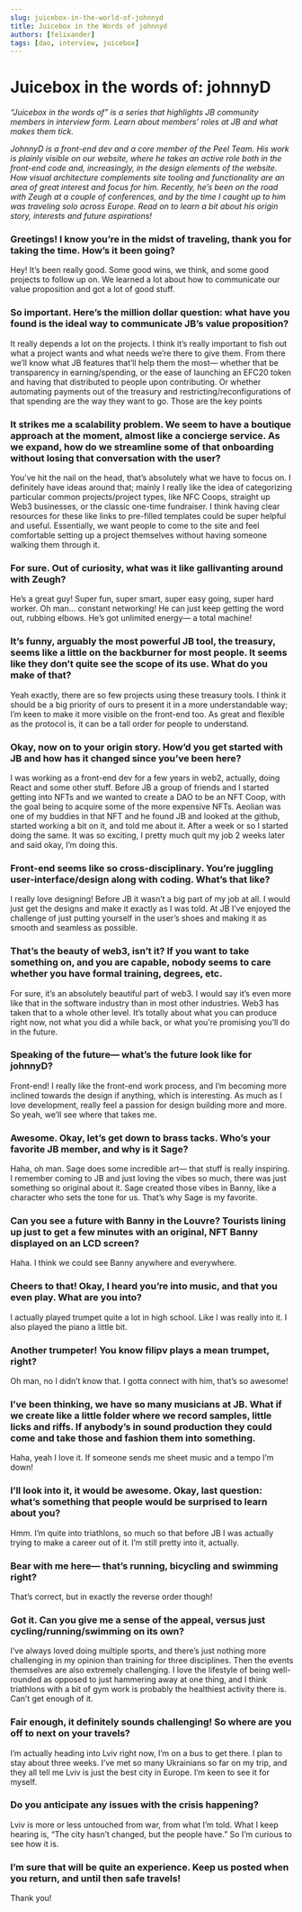 ```yaml
---
slug: juicebox-in-the-world-of-johnnyd
title: Juicebox in the Words of johnnyd
authors: [felixander]
tags: [dao, interview, juicebox]
---
```


# Juicebox in the words of: johnnyD

*“Juicebox in the words of” is a series that highlights JB community members in interview form. Learn about members’ roles at JB and what makes them tick.*

*JohnnyD is a front-end dev and a core member of the Peel Team. His work is plainly visible on our website, where he takes an active role both in the front-end code and, increasingly, in the design elements of the website. How visual architecture complements site tooling and functionality are an area of great interest and focus for him. Recently, he’s been on the road with Zeugh at a couple of conferences, and by the time I caught up to him was traveling solo across Europe. Read on to learn a bit about his origin story, interests and future aspirations!*

### Greetings! I know you’re in the midst of traveling, thank you for taking the time. How’s it been going?

Hey! It’s been really good. Some good wins, we think, and some good projects to follow up on. We learned a lot about how to communicate our value proposition and got a lot of good stuff.

### So important. Here’s the million dollar question: what have you found is the ideal way to communicate JB’s value proposition?

It really depends a lot on the projects. I think it’s really important to fish out what a project wants and what needs we’re there to give them. From there we’ll know what JB features that’ll help them the most— whether that be transparency in earning/spending, or the ease of launching an EFC20 token and having that distributed to people upon contributing. Or whether automating payments out of the treasury and restricting/reconfigurations of that spending are the way they want to go. Those are the key points

### It strikes me a scalability problem. We seem to have a boutique approach at the moment, almost like a concierge service. As we expand, how do we streamline some of that onboarding without losing that conversation with the user?

You’ve hit the nail on the head, that’s absolutely what we have to focus on. I definitely have ideas around that; mainly I really like the idea of categorizing particular common projects/project types, like NFC Coops, straight up Web3 businesses, or the classic one-time fundraiser. I think having clear resources for these like links to pre-filled templates could be super helpful and useful. Essentially, we want people to come to the site and feel comfortable setting up a project themselves without having someone walking them through it.

### For sure. Out of curiosity, what was it like gallivanting around with Zeugh?

He’s a great guy! Super fun, super smart, super easy going, super hard worker. Oh man… constant networking! He can just keep getting the word out, rubbing elbows. He’s got unlimited energy— a total machine!

### It’s funny, arguably the most powerful JB tool, the treasury, seems like a little on the backburner for most people. It seems like they don’t quite see the scope of its use. What do you make of that?

Yeah exactly, there are so few projects using these treasury tools. I think it should be a big priority of ours to present it in a more understandable way; I’m keen to make it more visible on the front-end too. As great and flexible as the protocol is, it can be a tall order for people to understand.

### Okay, now on to your origin story. How’d you get started with JB and how has it changed since you’ve been here?

I was working as a front-end dev for a few years in web2, actually, doing React and some other stuff. Before JB a group of friends and I started getting into NFTs and we wanted to create a DAO to be an NFT Coop, with the goal being to acquire some of the more expensive NFTs. Aeolian was one of my buddies in that NFT and he found JB and looked at the github, started working a bit on it, and told me about it. After a week or so I started doing the same. It was so exciting, I pretty much quit my job 2 weeks later and said okay, I’m doing this.

### Front-end seems like so cross-disciplinary. You’re juggling user-interface/design along with coding. What’s that like?

I really love designing! Before JB it wasn’t a big part of my job at all. I would just get the designs and make it exactly as I was told. At JB I’ve enjoyed the challenge of just putting yourself in the user’s shoes and making it as smooth and seamless as possible.

### That’s the beauty of web3, isn’t it? If you want to take something on, and you are capable, nobody seems to care whether you have formal training, degrees, etc.

For sure, it’s an absolutely beautiful part of web3. I would say it’s even more like that in the software industry than in most other industries. Web3 has taken that to a whole other level. It’s totally about what you can produce right now, not what you did a while back, or what you’re promising you’ll do in the future.

### Speaking of the future— what’s the future look like for johnnyD?

Front-end! I really like the front-end work process, and I’m becoming more inclined towards the design if anything, which is interesting. As much as I love development, really feel a passion for design building more and more. So yeah, we’ll see where that takes me.

### Awesome. Okay, let’s get down to brass tacks. Who’s your favorite JB member, and why is it Sage?

Haha, oh man. Sage does some incredible art— that stuff is really inspiring. I remember coming to JB and just loving the vibes so much, there was just something so original about it. Sage created those vibes in Banny, like a character who sets the tone for us. That’s why Sage is my favorite.

### Can you see a future with Banny in the Louvre? Tourists lining up just to get a few minutes with an original, NFT Banny displayed on an LCD screen?

Haha. I think we could see Banny anywhere and everywhere.

### Cheers to that! Okay, I heard you’re into music, and that you even play. What are you into?

I actually played trumpet quite a lot in high school. Like I was really into it. I also played the piano a little bit.

### Another trumpeter! You know filipv plays a mean trumpet, right?

Oh man, no I didn’t know that. I gotta connect with him, that’s so awesome!

### I’ve been thinking, we have so many musicians at JB. What if we create like a little folder where we record samples, little licks and riffs. If anybody’s in sound production they could come and take those and fashion them into something.

Haha, yeah I love it. If someone sends me sheet music and a tempo I’m down!

### I’ll look into it, it would be awesome. Okay, last question: what’s something that people would be surprised to learn about you?

Hmm. I’m quite into triathlons, so much so that before JB I was actually trying to make a career out of it. I’m still pretty into it, actually.

### Bear with me here— that’s running, bicycling and swimming right?

That’s correct, but in exactly the reverse order though!

### Got it. Can you give me a sense of the appeal, versus just cycling/running/swimming on its own?

I’ve always loved doing multiple sports, and there’s just nothing more challenging in my opinion than training for three disciplines. Then the events themselves are also extremely challenging. I love the lifestyle of being well-rounded as opposed to just hammering away at one thing, and I think triathlons with a bit of gym work is probably the healthiest activity there is. Can’t get enough of it.

### Fair enough, it definitely sounds challenging! So where are you off to next on your travels?

I’m actually heading into Lviv right now, I’m on a bus to get there. I plan to stay about three weeks. I’ve met so many Ukrainians so far on my trip, and they all tell me Lviv is just the best city in Europe. I’m keen to see it for myself.

### Do you anticipate any issues with the crisis happening?

Lviv is more or less untouched from war, from what I’m told. What I keep hearing is, “The city hasn’t changed, but the people have.” So I’m curious to see how it is.

### I’m sure that will be quite an experience. Keep us posted when you return, and until then safe travels!

Thank you!
